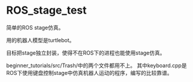 # ROS_stage_test
简单的ROS stage仿真。

用的机器人模型是turtlebot。

目标把stage独立封装，使得不在ROS下的进程也能使用stage仿真。

beginner_tutorials/src/Trash/中的两个文件都用不上。
其中keyboard.cpp是ROS下使用键盘控制stage中仿真机器人运动的程序，编写的比较靠谱。
